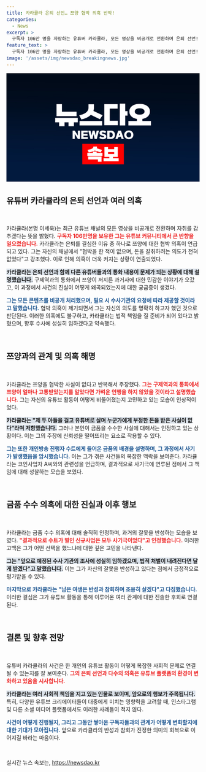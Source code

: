 ```yaml
---
title: 카라큘라 은퇴 선언… 쯔양 협박 의혹 반박!
categories:
  - News
excerpt: >
  구독자 106만 명을 자랑하는 유튜버 카라큘라, 모든 영상을 비공개로 전환하며 은퇴 선언! 쯔양 협박 의혹과 코인 사기 연루 사실을 인정하며 반성과 참회의 시간을 갖겠다고 밝혔습니다. 과연 그의 진실은 무엇일까요?
feature_text: >
  구독자 106만 명을 자랑하는 유튜버 카라큘라, 모든 영상을 비공개로 전환하며 은퇴 선언! 쯔양 협박 의혹과 코인 사기 연루 사실을 인정하며 반성과 참회의 시간을 갖겠다고 밝혔습니다. 과연 그의 진실은 무엇일까요?
image: '/assets/img/newsdao_breakingnews.jpg'
---
```


<p><img src="/assets/img/newsdao_breakingnews.jpg" alt="implanttips 속보" /></p>

<h2 data-ke-size="size26">유튜버 카라큘라의 은퇴 선언과 여러 의혹</h2>

<p data-ke-size="size16">&nbsp;</p>

<p>카라큘라(본명 이세욱)는 최근 유튜브 채널의 모든 영상을 비공개로 전환하며 자취를 감추겠다는 뜻을 밝혔다. <b><span style="color: #ee2323;">구독자 106만명을 보유한 그는 유튜브 커뮤니티에서 큰 반향을 일으켰습니다.</span></b> 카라큘라는 은퇴를 결심한 이유 중 하나로 쯔양에 대한 협박 의혹이 언급되고 있다. 그는 자신의 채널에서 "협박을 한 적이 없으며, 돈을 갈취하려는 의도가 전혀 없었다"고 강조했다. 이로 인해 의혹이 더욱 커지는 상황이 연출되었다. </p>

<p><b><span style="background-color: #21538527;">카라큘라는 은퇴 선언과 함께 다른 유튜버들과의 통화 내용이 문제가 되는 상황에 대해 설명했습니다.</span></b> 구제역과의 통화에서 쯔양이 저지른 과거사에 대한 민감한 이야기가 오갔고, 이 과정에서 사건의 진실이 어떻게 왜곡되었는지에 대한 궁금증이 생겼다. </p>

<p><b><span style="color: #1a5490;">그는 모든 콘텐츠를 비공개 처리했으며, 필요 시 수사기관의 요청에 따라 제공할 것이라고 말했습니다.</span></b> 협박 의혹이 제기되면서 그는 자신의 의도를 명확히 하고자 했던 것으로 판단된다. 이러한 의혹에도 불구하고, 카라큘라는 법적 책임을 질 준비가 되어 있다고 밝혔으며, 향후 수사에 성실히 임하겠다고 약속했다. </p>

<p data-ke-size="size16">&nbsp;</p>

<h2 data-ke-size="size26">쯔양과의 관계 및 의혹 해명</h2>

<p data-ke-size="size16">&nbsp;</p>

<p>카라큘라는 쯔양을 협박한 사실이 없다고 반복해서 주장했다. <b><span style="color: #ee2323;">그는 구제역과의 통화에서 쯔양이 얼마나 고통받았는지를 알았다면 가벼운 언행을 하지 않았을 것이라고 설명했습니다.</span></b> 그는 자신의 유튜브 활동이 어떻게 비뚤어졌는지 고민하고 있는 모습이 인상적이었다. </p>

<p><b><span style="background-color: #21538527;">카라큘라는 "제 두 아들을 걸고 유튜버로 살며 누군가에게 부정한 돈을 받은 사실이 없다"라며 저항했습니다.</span></b> 그러나 본인이 금품을 수수한 사실에 대해서는 인정하고 있는 상황이다. 이는 그의 주장에 신뢰성을 떨어뜨리는 요소로 작용할 수 있다. </p>

<p><b><span style="color: #1a5490;">그는 또한 개인방송 진행자 수트에게 들어온 금품의 배경을 설명하며, 그 과정에서 사기가 발생했음을 암시했습니다.</span></b> 이는 그가 겪은 사건들의 복잡한 맥락을 보여준다. 카라큘라는 코인사업자 A씨와의 관련성을 언급하며, 결과적으로 사기극에 연루된 점에서 그 책임에 대해 성찰하는 모습을 보였다. </p>

<p data-ke-size="size16">&nbsp;</p>

<h2 data-ke-size="size26">금품 수수 의혹에 대한 진실과 이후 행보</h2>

<p data-ke-size="size16">&nbsp;</p>

<p>카라큘라는 금품 수수 의혹에 대해 솔직히 인정하며, 과거의 잘못을 반성하는 모습을 보였다. <b><span style="color: #ee2323;">"결과적으로 수트가 벌인 신규사업은 모두 사기극이었다"고 인정했습니다.</span></b> 이러한 고백은 그가 어떤 선택을 했느냐에 대한 깊은 고민을 나타낸다. </p>

<p><b><span style="background-color: #21538527;">그는 "앞으로 예정된 수사 기관의 조사에 성실히 임하겠으며, 법적 처벌이 내려진다면 달게 받겠다"고 말했습니다.</span></b> 이는 그가 자신의 잘못을 반성하고 있다는 점에서 긍정적으로 평가받을 수 있다. </p>

<p><b><span style="color: #1a5490;">마지막으로 카라큘라는 "남은 여생은 반성과 참회하며 조용히 살겠다"고 다짐했습니다.</span></b> 이러한 결심은 그가 유튜브 활동을 통해 이루어온 여러 관계에 대한 진솔한 후회로 연결된다. </p>

<p data-ke-size="size16">&nbsp;</p>

<h2 data-ke-size="size26">결론 및 향후 전망</h2>

<p data-ke-size="size16">&nbsp;</p>

<p>유튜버 카라큘라의 사건은 한 개인의 유튜브 활동이 어떻게 복잡한 사회적 문제로 연결될 수 있는지를 잘 보여준다. <b><span style="color: #ee2323;">그의 은퇴 선언과 다수의 의혹은 유튜브 플랫폼의 환경이 변화하고 있음을 시사합니다.</span></b> </p>

<p><b><span style="background-color: #21538527;">카라큘라는 여러 사회적 책임을 지고 있는 인물로 보이며, 앞으로의 행보가 주목됩니다.</span></b> 특히, 다양한 유튜브 크리에이터들이 대중에게 미치는 영향력을 고려할 때, 인스타그램 및 다른 소셜 미디어 플랫폼에서도 이러한 사례들이 적지 않다. </p>

<p><b><span style="color: #1a5490;">사건이 어떻게 진행될지, 그리고 그동안 쌓아온 구독자들과의 관계가 어떻게 변화할지에 대한 기대가 모아집니다.</span></b> 앞으로 카라큘라의 반성과 참회가 진정한 의미의 회복으로 이어지길 바라는 마음이다. </p>

<p data-ke-size="size16">&nbsp;</p>
실시간 뉴스 속보는, <a href="https://newsdao.kr" rel="dofollow">https://newsdao.kr</a>


